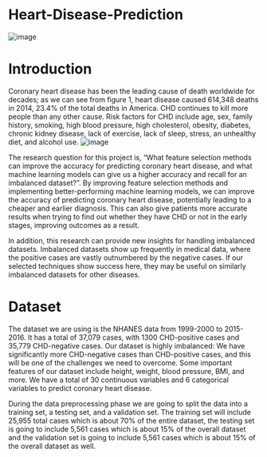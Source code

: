 # Heart-Disease-Prediction
![image](https://github.com/LHLFOREVER/Heart-Disease-Prediction/assets/97744180/b580dbdc-dfac-439e-bd27-66415961b434)
# Introduction 
Coronary heart disease has been the leading cause of death worldwide for decades; as we can see from figure 1, heart disease caused 614,348 deaths in 2014, 23.4% of the total deaths in America. CHD continues to kill more people than any other cause. 
Risk factors for CHD include age, sex, family history, smoking, high blood pressure, high cholesterol, obesity, diabetes, chronic kidney disease, lack of exercise, lack of sleep, stress, an unhealthy diet, and alcohol use. 
![image](https://github.com/LHLFOREVER/Heart-Disease-Prediction/assets/97744180/8ee8364f-987c-4fe5-a8fb-3cf402a6b41e)


The research question for this project is, “What feature selection methods can improve the accuracy for predicting coronary heart disease, and what machine learning models can give us a higher accuracy and recall for an imbalanced dataset?”.  By improving feature selection methods and implementing better-performing machine learning models, we can improve the accuracy of predicting coronary heart disease, potentially leading to a cheaper and earlier diagnosis. This can also give patients more accurate results when trying to find out whether they have CHD or not in the early stages, improving outcomes as a result. 

In addition, this research can provide new insights for handling imbalanced datasets. Imbalanced datasets show up frequently in medical data, where the positive cases are vastly outnumbered by the negative cases. If our selected techniques show success here, they may be useful on similarly imbalanced datasets for other diseases.
# Dataset 
The dataset we are using is the NHANES data from 1999-2000 to 2015-2016. It has a total of 37,079 cases, with 1300 CHD-positive cases and 35,779 CHD-negative cases. Our dataset is highly imbalanced: We have significantly more CHD-negative cases than CHD-positive cases, and this will be one of the challenges we need to overcome. Some important features of our dataset include height, weight, blood pressure, BMI, and more. We have a total of 30 continuous variables and 6 categorical variables to predict coronary heart disease. 

During the data preprocessing phase we are going to split the data into a training set, a testing set, and a validation set. The training set will include 25,955 total cases which is about 70% of the entire dataset, the testing set is going to include 5,561 cases which is about 15% of the overall dataset and the validation set is going to include 5,561 cases which is about 15% of the overall dataset as well.

